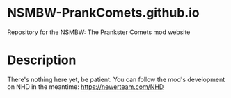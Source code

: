 # NSMBW-PrankComets.github.io
Repository for the NSMBW: The Prankster Comets mod website

# Description
There's nothing here yet, be patient.
You can follow the mod's development on NHD in the meantime: https://newerteam.com/NHD
